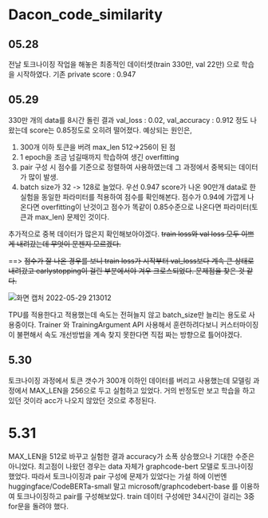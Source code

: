 # Dacon_code_similarity
## 05.28
전날 토크나이징 작업을 해놓은 최종적인 데이터셋(train 330만, val 22만) 으로 학습을 시작하였다. 
기존 private score : 0.947

## 05.29
330만 개의 data를 8시간 돌린 결과 val_loss : 0.02, val_accuracy : 0.912 정도 나왔는데 score는 0.85정도로 오히려 떨어졌다.
예상되는 원인은,
1) 300개 이하 토큰을 버려 max_len 512->256이 된 점
2) 1 epoch을 조금 넘길때까지 학습하여 생긴 overfitting
3) pair 구성 시 점수를 기준으로 정렬하여 사용하였는데 그 과정에서 중복되는 데이터가 많이 발생.
4) batch size가 32 -> 128로 늘었다. 
우선 0.947 score가 나온 90만개 data로 한 실험을 동일한 파라미터를 적용하여 점수를 확인해본다.
점수가 0.94에 가깝게 나온다면 overfitting이 난것이고 점수가 똑같이 0.85수준으로 나온다면 파라미터(토큰과 max_len) 문제인 것이다.

추가적으로 중복 데이터가 많은지 확인해보아야겠다. ~~train loss와 val loss 모두 이쁘게 내려갔는데 무엇이 문젠지 모르겠다.~~

==> ~~점수가 잘 나온 경우를 보니 train loss가 시작부터 val_loss보다 계속 큰 상태로 내려갔고 earlystopping이 걸린 부분에서야 겨우 크로스되었다. 문제점을 찾은 것 같다.~~

![화면 캡처 2022-05-29 213012](https://user-images.githubusercontent.com/37128004/170868396-e26f915d-c8dc-4f72-93ff-6ee57c328a17.png)

TPU를 적용한다고 적용했는데 속도는 전혀늘지 않고 batch_size만 늘리는 용도로 사용중이다. 
Trainer 와 TrainingArgument API 사용해서 훈련하려다보니 커스터마이징이 불편해서 속도 개선방법을 계속 찾지 못한다면 직접 짜는 방향으로 틀어야겠다. 

## 5.30
토크나이징 과정에서 토큰 갯수가 300개 이하인 데이터를 버리고 사용했는데 모델링 과정에서 MAX_LEN을 256으로 두고 실험하고 있었다.
거의 반정도만 보고 학습을 하고 있던 것이라 acc가 나오지 않았던 것으로 추정된다. 

# 5.31
MAX_LEN을 512로 바꾸고 실험한 결과 accuracy가 소폭 상승했으나 기대한 수준은 아니었다. 최고점이 나왔던 경우는 data 자체가 graphcode-bert 모델로 토크나이징 했었다. 
따라서 토크나이징과 pair 구성에 문제가 있었다는 가설 하에 이번엔 huggingface/CodeBERTa-small 말고 microsoft/graphcodebert-base 를 이용하여 토크나이징하고 pair를 구성해보았다. train 데이터 구성에만 34시간이 걸리는 3중 for문을 돌려야 했다.

